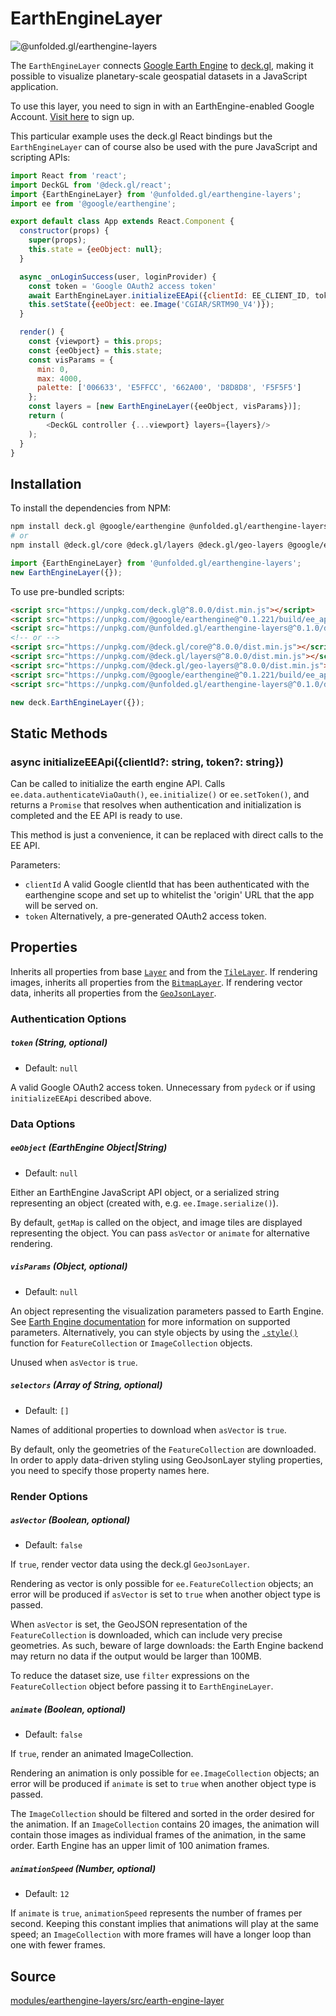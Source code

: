 # EarthEngineLayer

<!-- INJECT:"TileLayerDemo" -->

<p class="badges">
  <img src="https://img.shields.io/badge/@unfolded.gl/earthengine--layers-lightgrey.svg?style=flat-square" alt="@unfolded.gl/earthengine-layers" />
</p>

The `EarthEngineLayer` connects [Google Earth Engine][gee] to
[deck.gl](https://deck.gl), making it possible to visualize planetary-scale
geospatial datasets in a JavaScript application.

[gee]: https://earthengine.google.com/

To use this layer, you need to sign in with an EarthEngine-enabled Google
Account. [Visit here][gee-signup] to sign up.

[gee-signup]: https://signup.earthengine.google.com/#!/

This particular example uses the deck.gl React bindings but the
`EarthEngineLayer` can of course also be used with the pure JavaScript and
scripting APIs:

```js
import React from 'react';
import DeckGL from '@deck.gl/react';
import {EarthEngineLayer} from '@unfolded.gl/earthengine-layers';
import ee from '@google/earthengine';

export default class App extends React.Component {
  constructor(props) {
    super(props);
    this.state = {eeObject: null};
  }

  async _onLoginSuccess(user, loginProvider) {
    const token = 'Google OAuth2 access token'
    await EarthEngineLayer.initializeEEApi({clientId: EE_CLIENT_ID, token});
    this.setState({eeObject: ee.Image('CGIAR/SRTM90_V4')});
  }

  render() {
    const {viewport} = this.props;
    const {eeObject} = this.state;
    const visParams = {
      min: 0,
      max: 4000,
      palette: ['006633', 'E5FFCC', '662A00', 'D8D8D8', 'F5F5F5']
    };
    const layers = [new EarthEngineLayer({eeObject, visParams})];
    return (
        <DeckGL controller {...viewport} layers={layers}/>
    );
  }
}
```


## Installation

To install the dependencies from NPM:

```bash
npm install deck.gl @google/earthengine @unfolded.gl/earthengine-layers
# or
npm install @deck.gl/core @deck.gl/layers @deck.gl/geo-layers @google/earthengine @unfolded.gl/earthengine-layers
```

```js
import {EarthEngineLayer} from '@unfolded.gl/earthengine-layers';
new EarthEngineLayer({});
```

To use pre-bundled scripts:

```html
<script src="https://unpkg.com/deck.gl@^8.0.0/dist.min.js"></script>
<script src="https://unpkg.com/@google/earthengine@^0.1.221/build/ee_api_js.js"></script>
<script src="https://unpkg.com/@unfolded.gl/earthengine-layers@^0.1.0/dist.min.js"></script>
<!-- or -->
<script src="https://unpkg.com/@deck.gl/core@^8.0.0/dist.min.js"></script>
<script src="https://unpkg.com/@deck.gl/layers@^8.0.0/dist.min.js"></script>
<script src="https://unpkg.com/@deck.gl/geo-layers@^8.0.0/dist.min.js"></script>
<script src="https://unpkg.com/@google/earthengine@^0.1.221/build/ee_api_js.js"></script>
<script src="https://unpkg.com/@unfolded.gl/earthengine-layers@^0.1.0/dist.min.js"></script>
```

```js
new deck.EarthEngineLayer({});
```

## Static Methods

### async initializeEEApi({clientId?: string, token?: string})

Can be called to initialize the earth engine API. Calls
`ee.data.authenticateViaOauth()`, `ee.initialize()` or `ee.setToken()`, and
returns a `Promise` that resolves when authentication and initialization is
completed and the EE API is ready to use.

This method is just a convenience, it can be replaced with direct calls to the
EE API.

Parameters:
- `clientId` A valid Google clientId that has been authenticated with the earthengine scope and set up to whitelist the 'origin' URL that the app will be served on.
- `token` Alternatively, a pre-generated OAuth2 access token.


## Properties

Inherits all properties from base [`Layer`][base-layer] and from the [`TileLayer`][tile-layer]. If rendering images, inherits all properties from the [`BitmapLayer`][bitmap-layer]. If rendering vector data, inherits all properties from the [`GeoJsonLayer`][geojson-layer].

[base-layer]: https://deck.gl/#/documentation/deckgl-api-reference/layers/layer
[tile-layer]: https://deck.gl/#/documentation/deckgl-api-reference/layers/tile-layer
[bitmap-layer]: https://deck.gl/#/documentation/deckgl-api-reference/layers/bitmap-layer
[geojson-layer]: https://deck.gl/#/documentation/deckgl-api-reference/layers/geojson-layer

### Authentication Options

##### `token` (String, optional)

- Default: `null`

A valid Google OAuth2 access token. Unnecessary from `pydeck` or if using
`initializeEEApi` described above.

### Data Options

##### `eeObject` (EarthEngine Object|String)

- Default: `null`

Either an EarthEngine JavaScript API object, or a serialized string representing
an object (created with, e.g. `ee.Image.serialize()`).

By default, `getMap` is called on the object, and image tiles are displayed
representing the object. You can pass `asVector` or `animate` for alternative
rendering.

##### `visParams` (Object, optional)

- Default: `null`

An object representing the visualization parameters passed to Earth Engine. See
[Earth Engine documentation][visparams-docs] for more information on supported
parameters. Alternatively, you can style objects by using the
[`.style()`][style-fn] function for `FeatureCollection` or `ImageCollection`
objects.

[visparams-docs]: https://developers.google.com/earth-engine/image_visualization
[style-fn]: https://developers.google.com/earth-engine/api_docs#ee.featurecollection.style

Unused when `asVector` is `true`.

##### `selectors` (Array of String, optional)

- Default: `[]`

Names of additional properties to download when `asVector` is `true`.

By default, only the geometries of the `FeatureCollection` are downloaded. In
order to apply data-driven styling using GeoJsonLayer styling properties, you
need to specify those property names here.

### Render Options

##### `asVector` (Boolean, optional)

- Default: `false`

If `true`, render vector data using the deck.gl `GeoJsonLayer`.

Rendering as vector is only possible for `ee.FeatureCollection` objects; an
error will be produced if `asVector` is set to `true` when another object type
is passed.

When `asVector` is set, the GeoJSON representation of the `FeatureCollection` is
downloaded, which can include very precise geometries. As such, beware of large
downloads: the Earth Engine backend may return no data if the output would be
larger than 100MB.

To reduce the dataset size, use `filter` expressions on the `FeatureCollection`
object before passing it to `EarthEngineLayer`.

##### `animate` (Boolean, optional)

- Default: `false`

If `true`, render an animated ImageCollection.

Rendering an animation is only possible for `ee.ImageCollection` objects; an
error will be produced if `animate` is set to `true` when another object type is
passed.

The `ImageCollection` should be filtered and sorted in the order desired for the
animation. If an `ImageCollection` contains 20 images, the animation will
contain those images as individual frames of the animation, in the same order.
Earth Engine has an upper limit of 100 animation frames.

##### `animationSpeed` (Number, optional)

- Default: `12`

If `animate` is `true`, `animationSpeed` represents the number of frames per
second. Keeping this constant implies that animations will play at the same
speed; an `ImageCollection` with more frames will have a longer loop than one
with fewer frames.


## Source

[modules/earthengine-layers/src/earth-engine-layer](https://github.com/UnfoldedInc/earthengine-layers/tree/master/modules/earthengine-layers/src)
